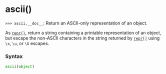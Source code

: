 # ascii()

`>>> ascii.__doc__`: Return an ASCII-only representation of an object.

As [`repr()`](/built-in-functions/repr.md), return a string containing a printable representation of an object, but escape the non-ASCII characters in the string returned by [`repr()`](/built-in-functions/repr.md) using `\x`, `\u`, or `\U` escapes.

### Syntax

```python
ascii(object)
```